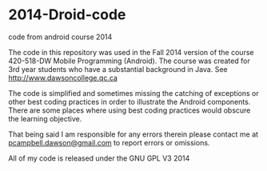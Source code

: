 2014-Droid-code
===============

code from android course 2014

The code in this repository was used in the Fall 2014 version of the course 420-518-DW Mobile Programming (Android).
The course was created for 3rd year students who have a substantial background in Java.  See http://www.dawsoncollege.qc.ca

The code is simplified and sometimes missing the catching of exceptions or other best coding practices in order to illustrate the Android components.  There are some places where using best coding practices would obscure the learning objective.

That being said I am responsible for any errors therein please contact me at pcampbell.dawson@gmail.com to report errors or omissions.

All of my code is released under the GNU GPL V3 2014

